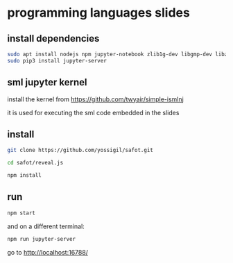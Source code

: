 # programming languages slides

## install dependencies

```bash
sudo apt install nodejs npm jupyter-notebook zlib1g-dev libgmp-dev libzmq5-dev git
sudo pip3 install jupyter-server
```

## sml jupyter kernel

install the kernel from <https://github.com/twyair/simple-ismlnj>

it is used for executing the sml code embedded in the slides

## install

```bash
git clone https://github.com/yossigil/safot.git

cd safot/reveal.js

npm install
```

## run

```bash
npm start
```

and on a different terminal:

```bash
npm run jupyter-server
```

go to <http://localhost:16788/>

